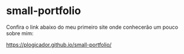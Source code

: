 # small-portfolio
Confira o link abaixo do meu primeiro site onde conhecerão um pouco sobre mim:

https://plogicador.github.io/small-portfolio/
